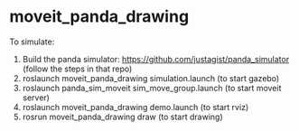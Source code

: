 # moveit_panda_drawing

To simulate:
1. Build the panda simulator: https://github.com/justagist/panda_simulator
   (follow the steps in that repo)
3. roslaunch moveit_panda_drawing simulation.launch (to start gazebo)
4. roslaunch panda_sim_moveit sim_move_group.launch (to start moveit server)
5. roslaunch moveit_panda_drawing demo.launch (to start rviz)
6. rosrun moveit_panda_drawing draw (to start drawing)
